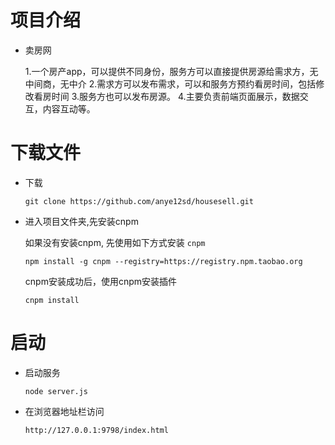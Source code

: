 ﻿# 项目介绍
* 卖房网
	
	1.一个房产app，可以提供不同身份，服务方可以直接提供房源给需求方，无中间商，无中介
	2.需求方可以发布需求，可以和服务方预约看房时间，包括修改看房时间
	3.服务方也可以发布房源。
	4.主要负责前端页面展示，数据交互，内容互动等。

# 下载文件
* 下载

    ```
    git clone https://github.com/anye12sd/housesell.git
    ```

* 进入项目文件夹,先安装cnpm

   	如果没有安装cnpm, 先使用如下方式安装 `cnpm`
     ```
    npm install -g cnpm --registry=https://registry.npm.taobao.org
     ```
    cnpm安装成功后，使用cnpm安装插件
     ```
    cnpm install
    ```

# 启动

* 启动服务
	 ```
    node server.js
     ```

* 在浏览器地址栏访问
 	```
	http://127.0.0.1:9798/index.html
	```
